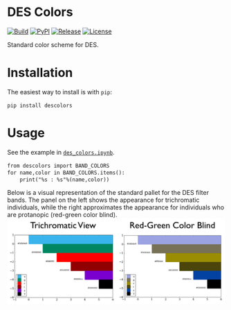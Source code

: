# DES Colors

[![Build](https://img.shields.io/travis/DarkEnergySurvey/descolors.svg)](https://travis-ci.org/DarkEnergySurvey/descolors)
[![PyPI](https://img.shields.io/pypi/v/descolors.svg)](https://pypi.python.org/pypi/descolors)
[![Release](https://img.shields.io/github/release/DarkEnergySurvey/descolors.svg)](../../releases)
[![License](https://img.shields.io/badge/license-MIT-blue.svg)](../../)

Standard color scheme for DES.

# Installation

The easiest way to install is with `pip`:
```
pip install descolors
```

# Usage

See the example in [`des_colors.ipynb`](examples/des_colors.ipynb).

```
from descolors import BAND_COLORS
for name,color in BAND_COLORS.items():
    print("%s : %s"%(name,color))
```

Below is a visual representation of the standard pallet for the DES filter bands. The panel on the left shows the appearance for trichromatic individuals, while the right approximates the appearance for individuals who are protanopic (red-green color blind).
![DES band colors](examples/des_band_colors.png)
